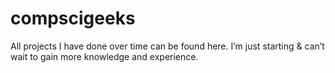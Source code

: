 # compscigeeks
All projects I have done over time can be found here. I’m just starting &amp; can’t wait to gain more knowledge and experience. 
